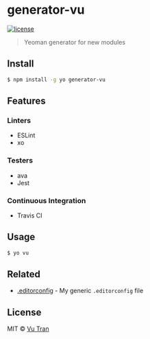 # generator-vu

[![license](https://img.shields.io/github/license/vutran/generator-vu.svg?maxAge=2592000&style=flat-square)](LICENSE)

> Yeoman generator for new modules

## Install

```bash
$ npm install -g yo generator-vu
```

## Features

### Linters

  - ESLint
  - xo

### Testers

  - ava
  - Jest

### Continuous Integration

  - Travis CI

## Usage

```bash
$ yo vu
```

## Related

- [.editorconfig](https://github.com/vutran/editorconfig/) - My generic `.editorconfig` file

## License

MIT © [Vu Tran](https://github.com/vutran/)
